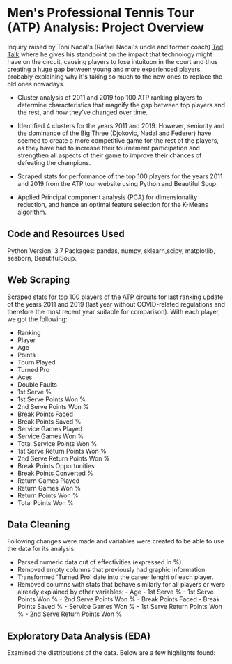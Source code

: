 # Men's Professional Tennis Tour (ATP) Analysis: Project Overview

Inquiry raised by Toni Nadal's (Rafael Nadal's uncle and former coach) [Ted Talk](https://www.ted.com/talks/toni_nadal_el_valor_del_esfuerzo) where he gives his standpoint on the impact that technology might have on the circuit, causing players to lose intuituon in the court and thus creating a huge gap between young and more experienced players, probably explaining why it's taking so much to the new ones to replace the old ones nowadays.
 
* Cluster analysis of 2011 and 2019 top 100 ATP ranking players to determine characteristics that magnify the gap between top players and the rest, and how they've changed over time. 

* Identified 4 clusters for the years 2011 and 2019. However, seniority and the dominance of the Big Three (Djokovic, Nadal and Federer) have seemed to create a more competitive game for the rest of the players, as they have had to increase their tournement participation and strengthen all aspects of their game to improve their chances of defeating the champions. 

* Scraped stats for performance of the top 100 players for the years 2011 and 2019 from the ATP tour website using Python and Beautiful Soup.

* Applied Principal component analysis (PCA) for dimensionality reduction, and hence an optimal feature selection for the K-Means algorithm.

## Code and Resources Used

Python Version: 3.7
Packages: pandas, numpy, sklearn,scipy, matplotlib, seaborn, BeautifulSoup.

## Web Scraping

Scraped stats for top 100 players of the ATP circuits for last ranking update of the years 2011 and 2019 (last year without COVID-related regulations and therefore the most recent year suitable for comparison). With each player, we got the following:

* Ranking
* Player
* Age
* Points
* Tourn Played
* Turned Pro
* Aces
* Double Faults
* 1st Serve %	
* 1st Serve Points Won %	
* 2nd Serve Points Won % 
* Break Points Faced
* Break Points Saved %
* Service Games Played
* Service Games Won %	
* Total Service Points Won %	
* 1st Serve Return Points Won %	
* 2nd Serve Return Points Won %	
* Break Points Opportunities	
* Break Points Converted %	
* Return Games Played	
* Return Games Won %	
* Return Points Won %	
* Total Points Won %

## Data Cleaning

Following changes were made and variables were created to be able to use the data for its analysis:
* Parsed numeric data out of effectivities (expressed in %).
* Removed empty columns that previously had graphic information.
* Transformed 'Turned Pro' date into the career lenght of each player.
* Removed columns with stats that behave similarly for all players or were already explained by other variables:
          - Age
          - 1st Serve %
          - 1st Serve Points Won %
          - 2nd Serve Points Won % 
          - Break Points Faced
          - Break Points Saved %
          - Service Games Won %
          - 1st Serve Return Points Won %
          - 2nd Serve Return Points Won % 

## Exploratory Data Analysis (EDA)

Examined the distributions of the data. Below are a few highlights found:

